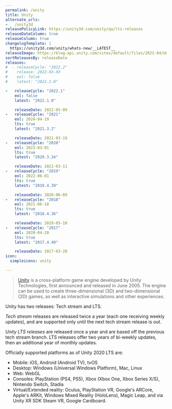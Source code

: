 ```yaml
---
permalink: /unity
title: Unity
alternate_urls:
-   /unity3d
releasePolicyLink: https://unity3d.com/unity/qa/lts-releases
releaseDateColumn: true
releaseColumn: true
changelogTemplate: |
  https://unity3d.com/unity/whats-new/__LATEST__
releaseImage: https://blog-api.unity.com/sites/default/files/2022-04/Unity-2021-LTS-Timeline.jpg
sortReleasesBy: releaseDate
releases:
#  - releaseCycle: "2022.2"
#    release: 2022-XX-XX
#    eol: false
#    latest: "2022.2.0"

-   releaseCycle: "2022.1"
    eol: false
    latest: "2022.1.0"

    releaseDate: 2022-05-09
-   releaseCycle: "2021"
    eol: 2024-04-19
    lts: true
    latest: "2021.3.2"

    releaseDate: 2021-03-19
-   releaseCycle: "2020"
    eol: 2023-03-01
    lts: true
    latest: "2020.3.34"

    releaseDate: 2021-03-11
-   releaseCycle: "2019"
    eol: 2022-06-01
    lts: true
    latest: "2019.4.39"

    releaseDate: 2020-06-09
-   releaseCycle: "2018"
    eol: 2021-06-18
    lts: true
    latest: "2018.4.36"

    releaseDate: 2019-05-10
-   releaseCycle: "2017"
    eol: 2020-04-20
    lts: true
    latest: "2017.4.40"

    releaseDate: 2017-03-20
icon:
  simpleicons: unity

---
```


> [Unity](https://unity.com/) is a cross-platform game engine developed by Unity Technologies, first announced and released in June 2005. The engine can be used to create three-dimensional (3D) and two-dimensional (2D) games, as well as interactive simulations and other experiences.

Unity has two releases: Tech stream and LTS.

*Tech stream* releases are released twice a year (each one receiving weekly updates), and are supported only until the next tech stream release is out.

*Unity LTS releases* are released once a year and are based off the previous tech stream branch. LTS releases offer two years of bi-weekly updates, then an additional year of monthly updates.

Officially supported platforms as of Unity 2020 LTS are:

- Mobile: iOS, Android (Android TV), tvOS
- Desktop: Windows (Universal Windows Platform), Mac, Linux
- Web: WebGL
- Consoles: PlayStation (PS4, PS5), Xbox (Xbox One, Xbox Series X/S), Nintendo Switch, Stadia
- Virtual/Extended reality: Oculus, PlayStation VR, Google's ARCore, Apple's ARKit, Windows Mixed Reality (HoloLens), Magic Leap, and via Unity XR SDK Steam VR, Google Cardboard.
